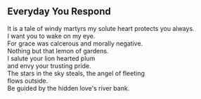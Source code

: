 Everyday You Respond
--------------------
It is a tale of windy martyrs my solute heart protects you always.  
I want you to wake on my eye.  
For grace was calcerous and morally negative.  
Nothing but that lemon of gardens.  
I salute your lion hearted plum  
and envy your trusting pride.  
The stars in the sky steals, the angel of fleeting  
flows outside.  
Be guided by the hidden love's river bank.  

